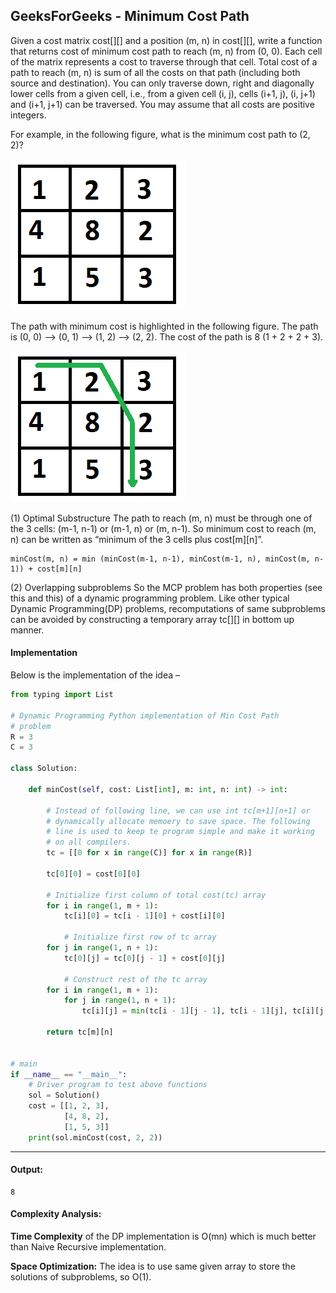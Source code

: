 ## GeeksForGeeks - Minimum Cost Path

Given a cost matrix cost[][] and a position (m, n) in cost[][], write a function that returns cost of minimum cost path to reach (m, n) from (0, 0). Each cell of the matrix represents a cost to traverse through that cell. Total cost of a path to reach (m, n) is sum of all the costs on that path (including both source and destination). You can only traverse down, right and diagonally lower cells from a given cell, i.e., from a given cell (i, j), cells (i+1, j), (i, j+1) and (i+1, j+1) can be traversed. You may assume that all costs are positive integers.

For example, in the following figure, what is the minimum cost path to (2, 2)?

![Image - 1](Image_1.png)

The path with minimum cost is highlighted in the following figure. The path is (0, 0) –> (0, 1) –> (1, 2) –> (2, 2). The cost of the path is 8 (1 + 2 + 2 + 3).

![Image - 2](Image_2.png)

(1) Optimal Substructure
The path to reach (m, n) must be through one of the 3 cells: (m-1, n-1) or (m-1, n) or (m, n-1). So minimum cost to reach (m, n) can be written as “minimum of the 3 cells plus cost[m][n]”.

```
minCost(m, n) = min (minCost(m-1, n-1), minCost(m-1, n), minCost(m, n-1)) + cost[m][n]
```

(2) Overlapping subproblems
So the MCP problem has both properties (see this and this) of a dynamic programming problem. Like other typical Dynamic Programming(DP) problems, recomputations of same subproblems can be avoided by constructing a temporary array tc[][] in bottom up manner.


#### Implementation

Below is the implementation of the idea –

```python
from typing import List

# Dynamic Programming Python implementation of Min Cost Path
# problem
R = 3
C = 3

class Solution:

    def minCost(self, cost: List[int], m: int, n: int) -> int:

        # Instead of following line, we can use int tc[m+1][n+1] or
        # dynamically allocate memoery to save space. The following
        # line is used to keep te program simple and make it working
        # on all compilers.
        tc = [[0 for x in range(C)] for x in range(R)]

        tc[0][0] = cost[0][0]

        # Initialize first column of total cost(tc) array
        for i in range(1, m + 1):
            tc[i][0] = tc[i - 1][0] + cost[i][0]

            # Initialize first row of tc array
        for j in range(1, n + 1):
            tc[0][j] = tc[0][j - 1] + cost[0][j]

            # Construct rest of the tc array
        for i in range(1, m + 1):
            for j in range(1, n + 1):
                tc[i][j] = min(tc[i - 1][j - 1], tc[i - 1][j], tc[i][j - 1]) + cost[i][j]

        return tc[m][n]


# main
if __name__ == "__main__":
    # Driver program to test above functions
    sol = Solution()
    cost = [[1, 2, 3],
            [4, 8, 2],
            [1, 5, 3]]
    print(sol.minCost(cost, 2, 2))
```
____

#### Output:

```
8
```

#### Complexity Analysis:

**Time Complexity** of the DP implementation is O(mn) which is much better than Naive Recursive implementation.

**Space Optimization:** The idea is to use same given array to store the solutions of subproblems, so O(1).